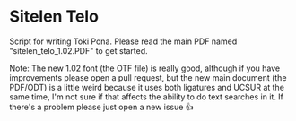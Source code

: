 # Sitelen Telo

Script for writing Toki Pona. Please read the main PDF named "sitelen_telo_1.02.PDF" to get started.

Note: The new 1.02 font (the OTF file) is really good, although if you have improvements please open a pull request, but the new main document (the PDF/ODT) is a little weird because it uses both ligatures and UCSUR at the same time, I'm not sure if that affects the ability to do text searches in it. If there's a problem please just open a new issue 👍
